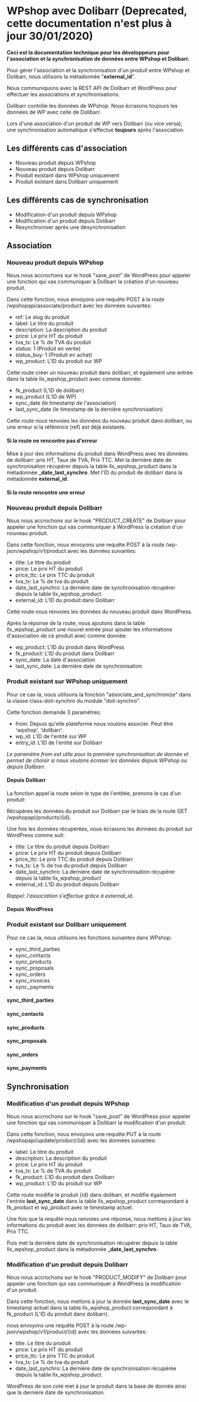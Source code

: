 # WPshop avec Dolibarr (Deprecated, cette documentation n'est plus à jour 30/01/2020)

**Ceci est la documentation technique pour les développeurs pour l'association et la synchronisation de données entre WPshop et Dolibarr.**

Pour gérer l'association et la synchronisation d'un produit entre WPshop et Dolibarr, nous utilisons la métadonnée "**external_id**".

Nous communiquons avec la REST API de Dolibarr et WordPress pour effectuer les associations et synchronisations.

Dolibarr contrôle les données de WPshop. Nous écrasons toujours les données de WP avec celle de Dolibarr.

Lors d'une association d'un produit de WP vers Dolibarr (ou vice versa), une synchronisation automatique s'effectue **toujours** après l'association.

## Les différents cas d'association

* Nouveau produit depuis WPshop
* Nouveau produit depuis Dolibarr
* Produit existant dans WPshop uniquement
* Produit existant dans Dolibarr uniquement

## Les différents cas de synchronisation

* Modification d'un produit depuis WPshop
* Modification d'un produit depuis Dolibarr
* Resynchroniser après une désynchronisation

## Association

### Nouveau produit depuis WPshop

Nous nous accrochons sur le hook "save_post" de WordPress pour appeler une fonction qui vas communiquer à Dolibarr la création d'un nouveau produit.

Dans cette fonction, nous envoyons une requête POST à la route /wpshopapi/associate/product avec les données suivantes:

* ref: Le slug du produit
* label: Le titre du produit
* description: La description du produit
* price: Le prix HT du produit
* tva_tx: Le % de TVA du produit
* status: 1 (Produit en vente)
* status_buy: 1 (Produit en achat)
* wp_product: L'ID du produit sur WP

Cette route créer un nouveau produit dans dolibarr, et également une entrée dans la table llx_wpshop_product avec comme donnée:
* fk_product (L'ID de dolibarr)
* wp_product (L'ID de WP)
* sync_date (le timestamp de l'association)
* last_sync_date (le timestamp de la dernière synchronisation)

Cette route nous renvoies les données du nouveau produit dans dolibarr, ou une erreur si la référence (ref) est déjà existante.

#### Si la route ne rencontre pas d'erreur

Mise à jour des informations du produit dans WordPress avec les données de dolibarr: prix HT, Taux de TVA, Prix TTC.
Met la dernière date de synchronisation récupérer depuis la table llx_wpshop_product dans la métadonnée **_date_last_synchro**.
Met l'ID du produit de dolibarr dans la métadonnée **external_id**.

#### Si la route rencontre une erreur

### Nouveau produit depuis Dolibarr

Nous nous accrochons sur le hook "PRODUCT_CREATE" de Dolibarr pour appeler une fonction qui vas communiquer à WordPress la création d'un nouveau produit.

Dans cette fonction, nous envoyons une requête POST à la route /wp-json/wpshop/v1/product avec les données suivantes:

* title: Le titre du produit
* price: Le prix HT du produit
* price_ttc: Le prix TTC du produit
* tva_tx: Le % de tva du produit
* date_last_synchro: La dernière date de synchronisation récupérer depuis la table llx_wpshop_product.
* external_id: L'ID du produit dans Dolibarr

Cette route nous renvoies les données du nouveau produit dans WordPress.

Après la réponse de la route, nous ajoutons dans la table llx_wpshop_product une nouvel entrée pour ajouter les informations d'association de ce produit avec comme donnée:

* wp_product: L'ID du produit dans WordPress
* fk_product: L'ID du produit dans Dolibarr
* sync_date: La date d'association
* last_sync_date: La dernière date de synchronisation

### Produit existant sur WPshop uniquement

Pour ce cas la, nous utilisons la fonction "associate_and_synchronize" dans la classe class-doli-synchro du module "doli-synchro".

Cette fonction demande 3 paramètres:

* from: Depuis qu'elle plateforme nous voulons associer. Peut être 'wpshop', 'dolibarr'.
* wp_id: L'ID de l'entité sur WP
* entry_id: L'ID de l'entité sur Dolibarr

*Le paramètre from est utile pour la première synchronisation de donnée et permet de choisir si nous voulons écraser les données depuis WPshop ou depuis Dolibarr.*

#### Depuis Dolibarr

La fonction appel la route selon le type de l'entitée, prenons le cas d'un produit:

Récupères les données du produit sur Dolibarr par le biais de la route GET /wpshopapi/products/{id}.

Une fois les données récupérées, nous écrasons les données du produit sur WordPress comme suit:

* title: Le titre du produit depuis Dolibarr
* price: Le prix HT du produit depuis Dolibarr
* price_ttc: Le prix TTC du produit depuis Dolibarr
* tva_tx: Le % de tva du produit depuis Dolibarr
* date_last_synchro: La dernière date de synchronisation récupérer depuis la table llx_wpshop_product
* external_id: L'ID du produit depuis Dolibarr

*Rappel: l'association s'effectue grâce à external_id.*

#### Depuis WordPress

### Produit existant sur Dolibarr uniquement

Pour ce cas la, nous utilisons les fonctions suivantes dans WPshop:

* sync_third_parties
* sync_contacts
* sync_products
* sync_proposals
* sync_orders
* sync_invoices
* sync_payments

#### sync_third_parties
#### sync_contacts
#### sync_products
#### sync_proposals
#### sync_orders
#### sync_payments

## Synchronisation

### Modification d'un produit depuis WPshop

Nous nous accrochons sur le hook "save_post" de WordPress pour appeler une fonction qui vas communiquer à Dolibarr la modification d'un produit.

Dans cette fonction, nous envoyons une requête PUT à la route /wpshopapi/update/product/{id} avec les données suivantes:

* label: Le titre du produit
* description: La description du produit
* price: Le prix HT du produit
* tva_tx: Le % de TVA du produit
* fk_product: L'ID du produit dans Dolibarr
* wp_product: L'ID du produit sur WP

Cette route modifie le produit {id} dans dolibarr, et modifie également l'entrée **last_sync_date** dans la table llx_wpshop_product correspondant à fk_product et wp_product avec le timestamp actuel.

Une fois que la requête nous renvoies une réponse, nous mettons à jour les informations du produit avec les données de dolibarr: prix HT, Taux de TVA, Prix TTC.

Puis met la dernière date de synchronisation récupérer depuis la table llx_wpshop_product dans la métadonnée **_date_last_synchro**.

### Modification d'un produit depuis Dolibarr

Nous nous accrochons sur le hook "PRODUCT_MODIFY" de Dolibarr pour appeler une fonction qui vas communiquer à WordPress la modification d'un produit.

Dans cette fonction, nous mettons à jour la donnée **last_sync_date** avec le timestamp actuel dans la table llx_wpshop_product correspondant à fk_product (L'ID du produit dans dolibarr).

nous envoyons une requête POST à la route /wp-json/wpshop/v1/product/{id} avec les données suivantes:

* title: Le titre du produit
* price: Le prix HT du produit
* price_ttc: Le prix TTC du produit
* tva_tx: Le % de tva du produit
* date_last_synchro: La dernière date de synchronisation récupérée depuis la table llx_wpshop_product.

WordPress de son coté met à jour le produit dans la base de donnée ainsi que la dernière date de synchronisation.

